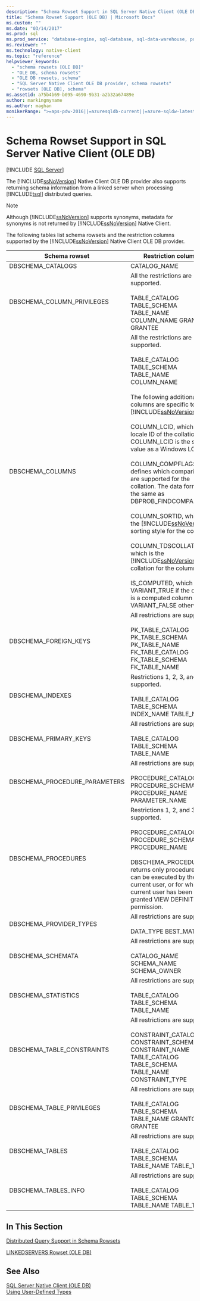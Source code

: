 ```yaml
---
description: "Schema Rowset Support in SQL Server Native Client (OLE DB)"
title: "Schema Rowset Support (OLE DB) | Microsoft Docs"
ms.custom: ""
ms.date: "03/14/2017"
ms.prod: sql
ms.prod_service: "database-engine, sql-database, sql-data-warehouse, pdw"
ms.reviewer: ""
ms.technology: native-client
ms.topic: "reference"
helpviewer_keywords: 
  - "schema rowsets [OLE DB]"
  - "OLE DB, schema rowsets"
  - "OLE DB rowsets, schema"
  - "SQL Server Native Client OLE DB provider, schema rowsets"
  - "rowsets [OLE DB], schema"
ms.assetid: a75b4b69-b095-4690-9b31-a2b32a67489e
author: markingmyname
ms.author: maghan
monikerRange: ">=aps-pdw-2016||=azuresqldb-current||=azure-sqldw-latest||>=sql-server-2016||>=sql-server-linux-2017||=azuresqldb-mi-current"
---
```

# Schema Rowset Support in SQL Server Native Client (OLE DB)
[!INCLUDE [SQL Server](../../../includes/applies-to-version/sql-asdb-asdbmi-asa-pdw.md)]

  The [!INCLUDE[ssNoVersion](../../../includes/ssnoversion-md.md)] Native Client OLE DB provider also supports returning schema information from a linked server when processing [!INCLUDE[tsql](../../../includes/tsql-md.md)] distributed queries.  
  
> [!NOTE]  
>  Although [!INCLUDE[ssNoVersion](../../../includes/ssnoversion-md.md)] supports synonyms, metadata for synonyms is not returned by [!INCLUDE[ssNoVersion](../../../includes/ssnoversion-md.md)] Native Client.  
  
 The following tables list schema rowsets and the restriction columns supported by the [!INCLUDE[ssNoVersion](../../../includes/ssnoversion-md.md)] Native Client OLE DB provider.  
  
|Schema rowset|Restriction columns|  
|-------------------|-------------------------|  
|DBSCHEMA_CATALOGS|CATALOG_NAME|  
|DBSCHEMA_COLUMN_PRIVILEGES|All the restrictions are supported.<br /><br /> TABLE_CATALOG TABLE_SCHEMA TABLE_NAME COLUMN_NAME GRANTOR GRANTEE|  
|DBSCHEMA_COLUMNS|All the restrictions are supported.<br /><br /> TABLE_CATALOG TABLE_SCHEMA TABLE_NAME COLUMN_NAME<br /><br /> The following additional columns are specific to [!INCLUDE[ssNoVersion](../../../includes/ssnoversion-md.md)]:<br /><br /> COLUMN_LCID, which is the locale ID of the collation. COLUMN_LCID is the same value as a Windows LCID.<br /><br /> COLUMN_COMPFLAGS defines which comparisons are supported for the collation. The data format is the same as DBPROB_FINDCOMPAREOPS.<br /><br /> COLUMN_SORTID, which is the [!INCLUDE[ssNoVersion](../../../includes/ssnoversion-md.md)] sorting style for the collation.<br /><br /> COLUMN_TDSCOLLATION, which is the [!INCLUDE[ssNoVersion](../../../includes/ssnoversion-md.md)] collation for the column.<br /><br /> IS_COMPUTED, which is VARIANT_TRUE if the column is a computed column and VARIANT_FALSE otherwise.|  
|DBSCHEMA_FOREIGN_KEYS|All restrictions are supported.<br /><br /> PK_TABLE_CATALOG PK_TABLE_SCHEMA PK_TABLE_NAME FK_TABLE_CATALOG FK_TABLE_SCHEMA FK_TABLE_NAME|  
|DBSCHEMA_INDEXES|Restrictions 1, 2, 3, and 5 are supported.<br /><br /> TABLE_CATALOG TABLE_SCHEMA INDEX_NAME TABLE_NAME|  
|DBSCHEMA_PRIMARY_KEYS|All restrictions are supported.<br /><br /> TABLE_CATALOG TABLE_SCHEMA TABLE_NAME|  
|DBSCHEMA_PROCEDURE_PARAMETERS|All restrictions are supported.<br /><br /> PROCEDURE_CATALOG PROCEDURE_SCHEMA PROCEDURE_NAME PARAMETER_NAME|  
|DBSCHEMA_PROCEDURES|Restrictions 1, 2, and 3 are supported.<br /><br /> PROCEDURE_CATALOG PROCEDURE_SCHEMA PROCEDURE_NAME<br /><br /> DBSCHEMA_PROCEDURES returns only procedures that can be executed by the current user, or for which the current user has been granted VIEW DEFINITION permission.|  
|DBSCHEMA_PROVIDER_TYPES|All restrictions are supported.<br /><br /> DATA_TYPE BEST_MATCH|  
|DBSCHEMA_SCHEMATA|All restrictions are supported.<br /><br /> CATALOG_NAME SCHEMA_NAME SCHEMA_OWNER|  
|DBSCHEMA_STATISTICS|All restrictions are supported.<br /><br /> TABLE_CATALOG TABLE_SCHEMA TABLE_NAME|  
|DBSCHEMA_TABLE_CONSTRAINTS|All restrictions are supported.<br /><br /> CONSTRAINT_CATALOG CONSTRAINT_SCHEMA CONSTRAINT_NAME TABLE_CATALOG TABLE_SCHEMA TABLE_NAME CONSTRAINT_TYPE|  
|DBSCHEMA_TABLE_PRIVILEGES|All restrictions are supported.<br /><br /> TABLE_CATALOG TABLE_SCHEMA TABLE_NAME GRANTOR GRANTEE|  
|DBSCHEMA_TABLES|All restrictions are supported.<br /><br /> TABLE_CATALOG TABLE_SCHEMA TABLE_NAME TABLE_TYPE|  
|DBSCHEMA_TABLES_INFO|All restrictions are supported.<br /><br /> TABLE_CATALOG TABLE_SCHEMA TABLE_NAME TABLE_TYPE|  
  
## In This Section  
 [Distributed Query Support in Schema Rowsets](../../../relational-databases/native-client/ole-db/schema-rowsets-distributed-query-support.md)  
  
 [LINKEDSERVERS Rowset &#40;OLE DB&#41;](../../../relational-databases/native-client/ole-db/schema-rowsets-linkedservers-rowset.md)  
  
## See Also  
 [SQL Server Native Client &#40;OLE DB&#41;](../../../relational-databases/native-client/ole-db/sql-server-native-client-ole-db.md)   
 [Using User-Defined Types](../../../relational-databases/native-client/features/using-user-defined-types.md)  
  
  

